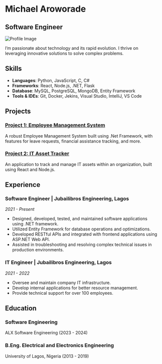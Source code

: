 # Michael Aroworade
## Software Engineer

![Profile Image](https://drive.google.com/file/d/1abf2XUhDQz5ckPJEJsOFkvXe10xBt4er/view?usp=drive_link)

I’m passionate about technology and its rapid evolution. I thrive on leveraging innovative solutions to solve complex problems.

## Skills
- **Languages**: Python, JavaScript, C, C#
- **Frameworks**: React, Node.js, .NET, Flask
- **Database**: MySQL, PostgreSQL, MongoDB, Entity Framework
- **Tools & IDEs**: Git, Docker, Jekins, Visual Studio, IntelliJ, VS Code

## Projects
### [Project 1: Employee Management System]()
A robust Employee Management System built using .Net Framework, with features for leave requests, financial assistance tracking, and more.

### [Project 2: IT Asset Tracker]()
An application to track and manage IT assets within an organization, built using React and Node.js.

## Experience
### Software Engineer | Jubailibros Engineering, Lagos
*2021 - Present*
- Designed, developed, tested, and maintained software applications using .NET framework.
- Utilized Entity Framework for database operations and optimizations.
- Developed RESTful APIs and integrated with frontend applications using ASP.NET Web API.
- Assisted in troubleshooting and resolving complex technical issues in production environments.

### IT Engineer | Jubailibros Engineering, Lagos
*2021 - 2022*
- Oversee and maintain company IT infrastructure.
- Develop internal applications for better resource management.
- Provide technical support for over 100 employees.

## Education

### Software Engineering
ALX Software Engineering (2023 - 2024)

### B.Eng. Electrical and Electronics Engineering
University of Lagos, Nigeria (2013 - 2019)
<!--
**mikearoworade/mikearoworade** is a ✨ _special_ ✨ repository because its `README.md` (this file) appears on your GitHub profile.

Here are some ideas to get you started:

- 🔭 I’m currently working on ...
- 🌱 I’m currently learning ...
- 👯 I’m looking to collaborate on ...
- 🤔 I’m looking for help with ...
- 💬 Ask me about ...
- 📫 How to reach me: ...
- 😄 Pronouns: ...
- ⚡ Fun fact: ...
-->
